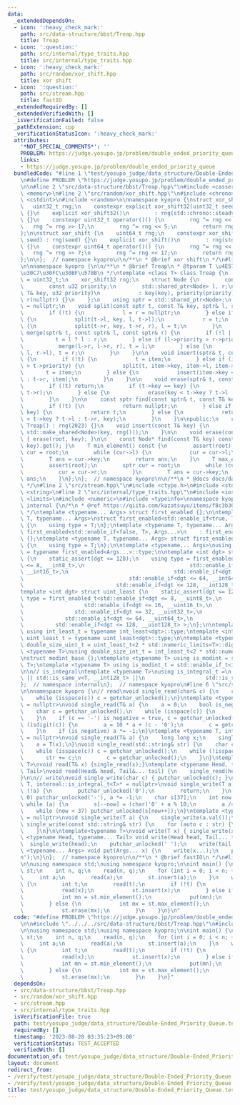 ```yaml
---
data:
  _extendedDependsOn:
  - icon: ':heavy_check_mark:'
    path: src/data-structure/bbst/Treap.hpp
    title: Treap
  - icon: ':question:'
    path: src/internal/type_traits.hpp
    title: src/internal/type_traits.hpp
  - icon: ':heavy_check_mark:'
    path: src/random/xor_shift.hpp
    title: xor shift
  - icon: ':question:'
    path: src/stream.hpp
    title: fastIO
  _extendedRequiredBy: []
  _extendedVerifiedWith: []
  _isVerificationFailed: false
  _pathExtension: cpp
  _verificationStatusIcon: ':heavy_check_mark:'
  attributes:
    '*NOT_SPECIAL_COMMENTS*': ''
    PROBLEM: https://judge.yosupo.jp/problem/double_ended_priority_queue
    links:
    - https://judge.yosupo.jp/problem/double_ended_priority_queue
  bundledCode: "#line 1 \"test/yosupo_judge/data_structure/Double-Ended_Priority_Queue.test.cpp\"\
    \n#define PROBLEM \"https://judge.yosupo.jp/problem/double_ended_priority_queue\"\
    \n\n#line 2 \"src/data-structure/bbst/Treap.hpp\"\n#include <cassert>\n#include\
    \ <memory>\n#line 2 \"src/random/xor_shift.hpp\"\n#include <chrono>\n#include\
    \ <cstdint>\n#include <random>\n\nnamespace kyopro {\nstruct xor_shift32 {\n \
    \   uint32_t rng;\n    constexpr explicit xor_shift32(uint32_t seed) : rng(seed)\
    \ {}\n    explicit xor_shift32()\n        : rng(std::chrono::steady_clock::now().time_since_epoch().count())\
    \ {}\n    constexpr uint32_t operator()() {\n        rng ^= rng << 13;\n     \
    \   rng ^= rng >> 17;\n        rng ^= rng << 5;\n        return rng;\n    }\n\
    };\n\nstruct xor_shift {\n    uint64_t rng;\n    constexpr xor_shift(uint64_t\
    \ seed) : rng(seed) {}\n    explicit xor_shift()\n        : rng(std::chrono::steady_clock::now().time_since_epoch().count())\
    \ {}\n    constexpr uint64_t operator()() {\n        rng ^= rng << 13;\n     \
    \   rng ^= rng >> 7;\n        rng ^= rng << 17;\n        return rng;\n    }\n\
    };\n\n};  // namespace kyopro\n\n/**\n * @brief xor shift\n */\n#line 5 \"src/data-structure/bbst/Treap.hpp\"\
    \n\nnamespace kyopro {\n\n/**\n * @brief Treap\n * @tparam T \u4E57\u305B\u308B\
    \u30C7\u30FC\u30BF\u578B\n */\ntemplate <class T> class Treap {\n    using u32\
    \ = uint32_t;\n    xor_shift32 rng;\n    struct Node {\n        const T key;\n\
    \        const u32 priority;\n        std::shared_ptr<Node> l, r;\n        Node(const\
    \ T& key, u32 priority)\n            : key(key), priority(priority), l(nullptr),\
    \ r(nullptr) {}\n    };\n    using sptr = std::shared_ptr<Node>;\n    sptr root\
    \ = nullptr;\n    void split(const sptr t, const T& key, sptr& l, sptr& r) {\n\
    \        if (!t) {\n            l = r = nullptr;\n        } else if (key < t->key)\
    \ {\n            split(t->l, key, l, t->l);\n            r = t;\n        } else\
    \ {\n            split(t->r, key, t->r, r), l = t;\n        }\n    }\n\n    void\
    \ merge(sptr& t, const sptr& l, const sptr& r) {\n        if (!l || !r) {\n  \
    \          t = l ? l : r;\n        } else if (l->priority > r->priority) {\n \
    \           merge(l->r, l->r, r), t = l;\n        } else {\n            merge(r->l,\
    \ l, r->l), t = r;\n        }\n    }\n\n    void insert(sptr& t, const sptr& item)\
    \ {\n        if (!t) {\n            t = item;\n        } else if (item->priority\
    \ > t->priority) {\n            split(t, item->key, item->l, item->r);\n     \
    \       t = item;\n        } else {\n            insert(item->key < t->key ? t->l\
    \ : t->r, item);\n        }\n    }\n\n    void erase(sptr& t, const T& key) {\n\
    \        if (!t) return;\n        if (t->key == key) {\n            merge(t, t->l,\
    \ t->r);\n        } else {\n            erase(key < t->key ? t->l : t->r, key);\n\
    \        }\n    }\n\n    const sptr find(const sptr& t, const T& key) const {\n\
    \        if (!t) {\n            return nullptr;\n        } else if (t->key ==\
    \ key) {\n            return t;\n        } else {\n            return find(key\
    \ < t->key ? t->l : t->r, key);\n        }\n    }\n\npublic:\n    constexpr explicit\
    \ Treap() : rng(2023) {}\n    void insert(const T& key) {\n        insert(root,\
    \ std::make_shared<Node>(key, rng()));\n    }\n\n    void erase(const T& key)\
    \ { erase(root, key); }\n\n    const Node* find(const T& key) const { return find(root,\
    \ key).get(); }\n    T min_element() const {\n        assert(root);\n        sptr\
    \ cur = root;\n        while (cur->l) {\n            cur = cur->l;\n        }\n\
    \        T ans = cur->key;\n        return ans;\n    }\n    T max_element() {\n\
    \        assert(root);\n        sptr cur = root;\n        while (cur->r) {\n \
    \           cur = cur->r;\n        }\n        T ans = cur->key;\n        return\
    \ ans;\n    }\n};\n};  // namespace kyopro\n\n/**\n * @docs docs/data-structure/bbst/Treap.md\n\
    \ */\n#line 2 \"src/stream.hpp\"\n#include <ctype.h>\n#include <stdio.h>\n#include\
    \ <string>\n#line 2 \"src/internal/type_traits.hpp\"\n#include <iostream>\n#include\
    \ <limits>\n#include <numeric>\n#include <typeinfo>\nnamespace kyopro {\nnamespace\
    \ internal {\n/*\n * @ref https://qiita.com/kazatsuyu/items/f8c3b304e7f8b35263d8\n\
    \ */\ntemplate <typename... Args> struct first_enabled {};\n\ntemplate <typename\
    \ T, typename... Args>\nstruct first_enabled<std::enable_if<true, T>, Args...>\
    \ {\n    using type = T;\n};\ntemplate <typename T, typename... Args>\nstruct\
    \ first_enabled<std::enable_if<false, T>, Args...>\n    : first_enabled<Args...>\
    \ {};\ntemplate <typename T, typename... Args> struct first_enabled<T, Args...>\
    \ {\n    using type = T;\n};\n\ntemplate <typename... Args>\nusing first_enabled_t\
    \ = typename first_enabled<Args...>::type;\n\ntemplate <int dgt> struct int_least\
    \ {\n    static_assert(dgt <= 128);\n    using type = first_enabled_t<std::enable_if<dgt\
    \ <= 8, __int8_t>,\n                                 std::enable_if<dgt <= 16,\
    \ __int16_t>,\n                                 std::enable_if<dgt <= 32, __int32_t>,\n\
    \                                 std::enable_if<dgt <= 64, __int64_t>,\n    \
    \                             std::enable_if<dgt <= 128, __int128_t> >;\n};\n\
    template <int dgt> struct uint_least {\n    static_assert(dgt <= 128);\n    using\
    \ type = first_enabled_t<std::enable_if<dgt <= 8, __uint8_t>,\n              \
    \                   std::enable_if<dgt <= 16, __uint16_t>,\n                 \
    \                std::enable_if<dgt <= 32, __uint32_t>,\n                    \
    \             std::enable_if<dgt <= 64, __uint64_t>,\n                       \
    \          std::enable_if<dgt <= 128, __uint128_t> >;\n};\n\ntemplate <int dgt>\
    \ using int_least_t = typename int_least<dgt>::type;\ntemplate <int dgt> using\
    \ uint_least_t = typename uint_least<dgt>::type;\n\ntemplate <typename T>\nusing\
    \ double_size_uint_t = uint_least_t<2 * std::numeric_limits<T>::digits>;\n\ntemplate\
    \ <typename T>\nusing double_size_int_t = int_least_t<2 * std::numeric_limits<T>::digits>;\n\
    \nstruct modint_base {};\ntemplate <typename T> using is_modint = std::is_base_of<modint_base,\
    \ T>;\ntemplate <typename T> using is_modint_t = std::enable_if_t<is_modint<T>::value>;\n\
    \n\n// is_integral\ntemplate <typename T>\nusing is_integral_t =\n    std::enable_if_t<std::is_integral_v<T>\
    \ || std::is_same_v<T, __int128_t> ||\n                   std::is_same_v<T, __uint128_t>>;\n\
    };  // namespace internal\n};  // namespace kyopro\n#line 6 \"src/stream.hpp\"\
    \n\nnamespace kyopro {\n// read\nvoid single_read(char& c) {\n    c = getchar_unlocked();\n\
    \    while (isspace(c)) c = getchar_unlocked();\n}\ntemplate <typename T, internal::is_integral_t<T>*\
    \ = nullptr>\nvoid single_read(T& a) {\n    a = 0;\n    bool is_negative = false;\n\
    \    char c = getchar_unlocked();\n    while (isspace(c)) {\n        c = getchar_unlocked();\n\
    \    }\n    if (c == '-') is_negative = true, c = getchar_unlocked();\n    while\
    \ (isdigit(c)) {\n        a = 10 * a + (c - '0');\n        c = getchar_unlocked();\n\
    \    }\n    if (is_negative) a *= -1;\n}\ntemplate <typename T, internal::is_modint_t<T>*\
    \ = nullptr>\nvoid single_read(T& a) {\n    long long x;\n    single_read(x);\n\
    \    a = T(x);\n}\nvoid single_read(std::string& str) {\n    char c = getchar_unlocked();\n\
    \    while (isspace(c)) c = getchar_unlocked();\n    while (!isspace(c)) {\n \
    \       str += c;\n        c = getchar_unlocked();\n    }\n}\ntemplate<typename\
    \ T>\nvoid read(T& x) {single_read(x);}\ntemplate <typename Head, typename...\
    \ Tail>\nvoid read(Head& head, Tail&... tail) {\n    single_read(head), read(tail...);\n\
    }\n\n// write\nvoid single_write(char c) { putchar_unlocked(c); }\ntemplate <typename\
    \ T, internal::is_integral_t<T>* = nullptr>\nvoid single_write(T a) {\n    if\
    \ (!a) {\n        putchar_unlocked('0');\n        return;\n    }\n    if (a <\
    \ 0) putchar_unlocked('-'), a *= -1;\n    char s[37];\n    int now = 37;\n   \
    \ while (a) {\n        s[--now] = (char)'0' + a % 10;\n        a /= 10;\n    }\n\
    \    while (now < 37) putchar_unlocked(s[now++]);\n}\ntemplate <typename T, internal::is_modint_t<T>*\
    \ = nullptr>\nvoid single_write(T a) {\n    single_write(a.val());\n}\n\nvoid\
    \ single_write(const std::string& str) {\n    for (auto c : str) {\n        putchar_unlocked(c);\n\
    \    }\n}\n\ntemplate<typename T>\nvoid write(T x) { single_write(x); }\ntemplate\
    \ <typename Head, typename... Tail> void write(Head head, Tail... tail) {\n  \
    \  single_write(head);\n    putchar_unlocked(' ');\n    write(tail...);\n}\ntemplate\
    \ <typename... Args> void put(Args... x) {\n    write(x...);\n    putchar_unlocked('\\\
    n');\n}\n};  // namespace kyopro\n\n/**\n * @brief fastIO\n */\n#line 5 \"test/yosupo_judge/data_structure/Double-Ended_Priority_Queue.test.cpp\"\
    \n\nusing namespace std;\nusing namespace kyopro;\n\nint main() {\n    Treap<int>\
    \ st;\n    int n, q;\n    read(n, q);\n    for (int i = 0; i < n; ++i) {\n   \
    \     int a;\n        read(a);\n        st.insert(a);\n    }\n    while (q--)\
    \ {\n        int t;\n        read(t);\n        if (!t) {\n            int x;\n\
    \            read(x);\n            st.insert(x);\n        } else if (t == 1) {\n\
    \            int mn = st.min_element();\n            put(mn);\n            st.erase(mn);\n\
    \        } else {\n            int mx = st.max_element();\n            put(mx);\n\
    \            st.erase(mx);\n        }\n    }\n}\n"
  code: "#define PROBLEM \"https://judge.yosupo.jp/problem/double_ended_priority_queue\"\
    \n\n#include \"../../../src/data-structure/bbst/Treap.hpp\"\n#include \"../../../src/stream.hpp\"\
    \n\nusing namespace std;\nusing namespace kyopro;\n\nint main() {\n    Treap<int>\
    \ st;\n    int n, q;\n    read(n, q);\n    for (int i = 0; i < n; ++i) {\n   \
    \     int a;\n        read(a);\n        st.insert(a);\n    }\n    while (q--)\
    \ {\n        int t;\n        read(t);\n        if (!t) {\n            int x;\n\
    \            read(x);\n            st.insert(x);\n        } else if (t == 1) {\n\
    \            int mn = st.min_element();\n            put(mn);\n            st.erase(mn);\n\
    \        } else {\n            int mx = st.max_element();\n            put(mx);\n\
    \            st.erase(mx);\n        }\n    }\n}"
  dependsOn:
  - src/data-structure/bbst/Treap.hpp
  - src/random/xor_shift.hpp
  - src/stream.hpp
  - src/internal/type_traits.hpp
  isVerificationFile: true
  path: test/yosupo_judge/data_structure/Double-Ended_Priority_Queue.test.cpp
  requiredBy: []
  timestamp: '2023-08-20 03:35:23+09:00'
  verificationStatus: TEST_ACCEPTED
  verifiedWith: []
documentation_of: test/yosupo_judge/data_structure/Double-Ended_Priority_Queue.test.cpp
layout: document
redirect_from:
- /verify/test/yosupo_judge/data_structure/Double-Ended_Priority_Queue.test.cpp
- /verify/test/yosupo_judge/data_structure/Double-Ended_Priority_Queue.test.cpp.html
title: test/yosupo_judge/data_structure/Double-Ended_Priority_Queue.test.cpp
---
```

